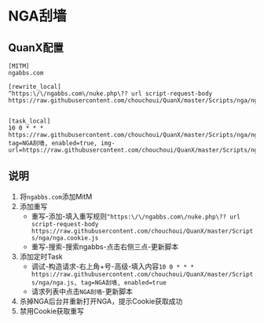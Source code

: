 # NGA刮墙

## QuanX配置
```properties
[MITM]
ngabbs.com

[rewrite_local]
^https:\/\/ngabbs.com\/nuke.php\?? url script-request-body https://raw.githubusercontent.com/chouchoui/QuanX/master/Scripts/nga/nga.cookie.js


[task_local]
10 0 * * * https://raw.githubusercontent.com/chouchoui/QuanX/master/Scripts/nga/nga.js, tag=NGA刮墙, enabled=true, img-url=https://raw.githubusercontent.com/chouchoui/QuanX/master/Scripts/nga/nga.png
```

## 说明

1. 将`ngabbs.com`添加MitM
2. 添加重写
    - 重写-添加-填入重写规则`^https:\/\/ngabbs.com\/nuke.php\?? url script-request-body https://raw.githubusercontent.com/chouchoui/QuanX/master/Scripts/nga/nga.cookie.js`
    - 重写-搜索-搜索ngabbs-点击右侧三点-更新脚本
3. 添加定时Task
    - 调试-构造请求-右上角+号-高级-填入内容`10 0 * * * https://raw.githubusercontent.com/chouchoui/QuanX/master/Scripts/nga/nga.js, tag=NGA刮墙, enabled=true`
    - 请求列表中点击`NGA刮墙`-更新脚本
4. 杀掉NGA后台并重新打开NGA，提示Cookie获取成功
5. 禁用Cookie获取重写

